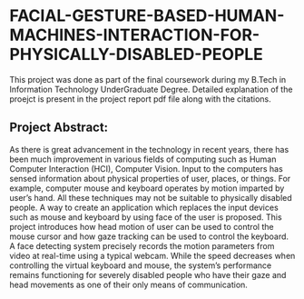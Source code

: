 # FACIAL-GESTURE-BASED-HUMAN-MACHINES-INTERACTION-FOR-PHYSICALLY-DISABLED-PEOPLE

This project was done as part of the final coursework during my B.Tech in Information Technology UnderGraduate Degree. Detailed explanation of the proejct is present in the project report pdf file along with the citations.

## Project Abstract:
  As there is great advancement in the technology in recent years, there has been much improvement in various fields of computing such as Human Computer Interaction (HCI), Computer Vision. Input to the computers has sensed information about physical properties of user, places, or things. 
  For example, computer mouse and keyboard operates by motion imparted by user’s hand. All these techniques may not be suitable to physically disabled people. 
  A way to create an application which replaces the input devices such as  mouse and keyboard  by using face of the user is proposed. 
  This project introduces how head motion of user can be used to control the mouse cursor and how gaze tracking can be used to control the keyboard. A  face detecting system precisely records the motion parameters from video at real-time using a typical webcam.  While the speed decreases when controlling the virtual keyboard and mouse, the system’s performance remains functioning for severely disabled people who have their gaze and head movements as one of their only means of communication.
  
  
